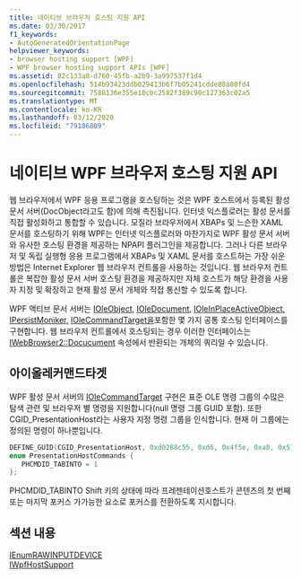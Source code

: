 ```yaml
---
title: 네이티브 브라우저 호스팅 지원 API
ms.date: 03/30/2017
f1_keywords:
- AutoGeneratedOrientationPage
helpviewer_keywords:
- browser hosting support [WPF]
- WPF browser hosting support APIs [WPF]
ms.assetid: 82c133a8-d760-45fb-a2b9-3a997537f1d4
ms.openlocfilehash: 514b93423ddb029413b6f7b05241cdde88a80fd4
ms.sourcegitcommit: 7588136e355e10cbc2582f389c90c127363c02a5
ms.translationtype: MT
ms.contentlocale: ko-KR
ms.lasthandoff: 03/12/2020
ms.locfileid: "79186889"
---
```

# <a name="native-wpf-browser-hosting-support-apis"></a>네이티브 WPF 브라우저 호스팅 지원 API
웹 브라우저에서 WPF 응용 프로그램을 호스팅하는 것은 WPF 호스트에서 등록된 활성 문서 서버(DocObject라고도 함)에 의해 촉진됩니다. 인터넷 익스플로러는 활성 문서를 직접 활성화하고 통합할 수 있습니다. 모질라 브라우저에서 XBAPs 및 느슨한 XAML 문서를 호스팅하기 위해 WPF는 인터넷 익스플로러와 마찬가지로 WPF 활성 문서 서버와 유사한 호스팅 환경을 제공하는 NPAPI 플러그인을 제공합니다. 그러나 다른 브라우저 및 독립 실행형 응용 프로그램에서 XBAPs 및 XAML 문서를 호스트하는 가장 쉬운 방법은 Internet Explorer 웹 브라우저 컨트롤을 사용하는 것입니다. 웹 브라우저 컨트롤은 복잡한 활성 문서 서버 호스팅 환경을 제공하지만 자체 호스트가 해당 환경을 사용자 지정 및 확장하고 현재 활성 문서 개체와 직접 통신할 수 있도록 합니다.  
  
 WPF 액티브 문서 서버는 [IOleObject,](/windows/win32/api/oleidl/nn-oleidl-ioleobject) [IOleDocument,](/windows/win32/api/docobj/nn-docobj-ioledocument) [IOleInPlaceActiveObject,](/windows/win32/api/oleidl/nn-oleidl-ioleinplaceactiveobject) [IPersistMoniker,](https://docs.microsoft.com/previous-versions/windows/internet-explorer/ie-developer/platform-apis/ms775042(v=vs.85)) [IOleCommandTarget을](/windows/win32/api/docobj/nn-docobj-iolecommandtarget)포함한 몇 가지 공통 호스팅 인터페이스를 구현합니다. 웹 브라우저 컨트롤에서 호스팅되는 경우 이러한 인터페이스는 [IWebBrowser2::Docucument](https://docs.microsoft.com/previous-versions/aa752116(v=vs.85)) 속성에서 반환되는 개체의 쿼리일 수 있습니다.  
  
## <a name="iolecommandtarget"></a>아이올레커맨드타겟  
 WPF 활성 문서 서버의 [IOleCommandTarget](/windows/win32/api/docobj/nn-docobj-iolecommandtarget) 구현은 표준 OLE 명령 그룹의 수많은 탐색 관련 및 브라우저 별 명령을 지원합니다(null 명령 그룹 GUID 포함). 또한 CGID_PresentationHost라는 사용자 지정 명령 그룹을 인식합니다. 현재 이 그룹에는 정의된 명령이 하나뿐입니다.  
  
```cpp  
DEFINE_GUID(CGID_PresentationHost, 0xd0288c55, 0xd6, 0x4f5e, 0xa8, 0x51, 0x79, 0xde, 0xc5, 0x1b, 0x10, 0xec);  
enum PresentationHostCommands {
   PHCMDID_TABINTO = 1
};  
```  
  
 PHCMDID_TABINTO Shift 키의 상태에 따라 프레젠테이션호스트가 콘텐츠의 첫 번째 또는 마지막 포커스 가가능한 요소로 포커스를 전환하도록 지시합니다.  
  
## <a name="in-this-section"></a>섹션 내용  
 [IEnumRAWINPUTDEVICE](ienumrawinputdevice.md)  
 [IWpfHostSupport](iwpfhostsupport.md)
